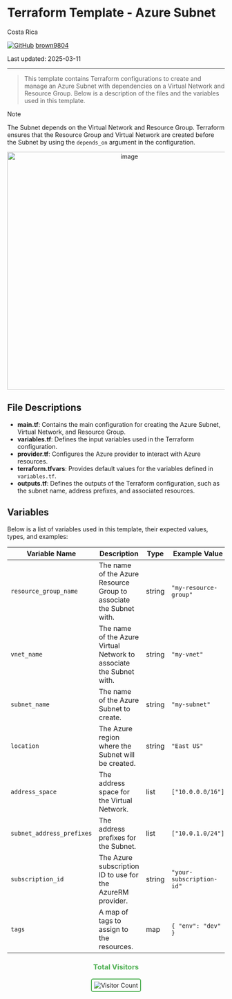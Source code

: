 # Terraform Template - Azure Subnet

Costa Rica

[![GitHub](https://img.shields.io/badge/--181717?logo=github&logoColor=ffffff)](https://github.com/)
[brown9804](https://github.com/brown9804)

Last updated: 2025-03-11

------------------------------------------

> This template contains Terraform configurations to create and manage an Azure Subnet with dependencies on a Virtual Network and Resource Group. Below is a description of the files and the variables used in this template.

> [!NOTE]
> The Subnet depends on the Virtual Network and Resource Group. Terraform ensures that the Resource Group and Virtual Network are created before the Subnet by using the `depends_on` argument in the configuration.

<p align="center">
    <img width="550" alt="image" src="https://github.com/user-attachments/assets/a17ef1ee-c54f-4702-8062-96ba53fee48e">
</p>

## File Descriptions

- **main.tf**: Contains the main configuration for creating the Azure Subnet, Virtual Network, and Resource Group.
- **variables.tf**: Defines the input variables used in the Terraform configuration.
- **provider.tf**: Configures the Azure provider to interact with Azure resources.
- **terraform.tfvars**: Provides default values for the variables defined in `variables.tf`.
- **outputs.tf**: Defines the outputs of the Terraform configuration, such as the subnet name, address prefixes, and associated resources.

## Variables

Below is a list of variables used in this template, their expected values, types, and examples:

| Variable Name           | Description                                      | Type   | Example Value         |
|-------------------------|--------------------------------------------------|--------|-----------------------|
| `resource_group_name`   | The name of the Azure Resource Group to associate the Subnet with. | string | `"my-resource-group"` |
| `vnet_name`             | The name of the Azure Virtual Network to associate the Subnet with. | string | `"my-vnet"`           |
| `subnet_name`           | The name of the Azure Subnet to create.          | string | `"my-subnet"`         |
| `location`              | The Azure region where the Subnet will be created. | string | `"East US"`           |
| `address_space`         | The address space for the Virtual Network.       | list   | `["10.0.0.0/16"]`     |
| `subnet_address_prefixes` | The address prefixes for the Subnet.            | list   | `["10.0.1.0/24"]`     |
| `subscription_id`       | The Azure subscription ID to use for the AzureRM provider. | string | `"your-subscription-id"` |
| `tags`                  | A map of tags to assign to the resources.        | map    | `{ "env": "dev" }`    |

<div align="center">
  <h3 style="color: #4CAF50;">Total Visitors</h3>
  <img src="https://profile-counter.glitch.me/brown9804/count.svg" alt="Visitor Count" style="border: 2px solid #4CAF50; border-radius: 5px; padding: 5px;"/>
</div>
